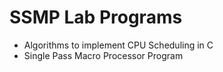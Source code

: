 # SSMP Lab Programs

- Algorithms to implement CPU Scheduling in C
- Single Pass Macro Processor Program
